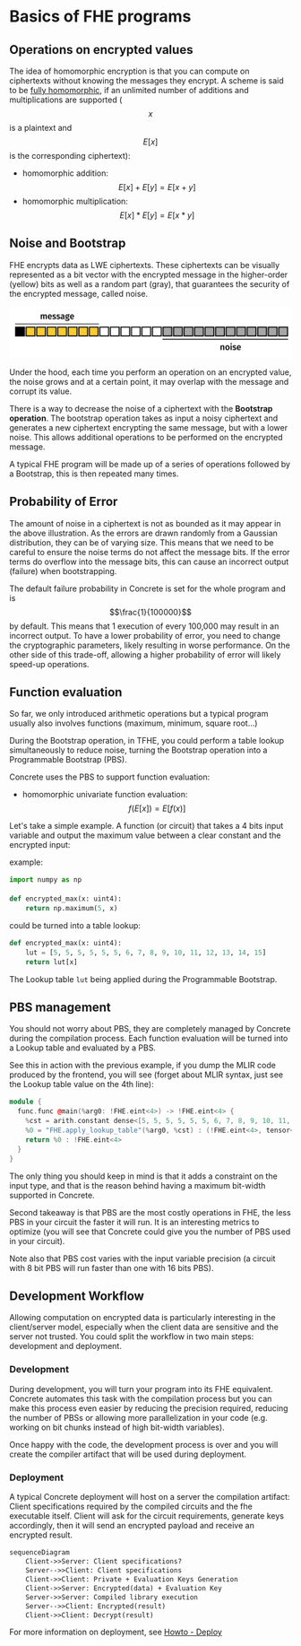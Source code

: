 # Basics of FHE programs

## Operations on encrypted values

The idea of homomorphic encryption is that you can compute on ciphertexts without knowing the messages they encrypt. A scheme is said to be [fully homomorphic](https://en.wikipedia.org/wiki/Homomorphic\_encryption#Fully\_homomorphic\_encryption), if an unlimited number of additions and multiplications are supported ($$x$$ is a plaintext and $$E[x]$$ is the corresponding ciphertext):

* homomorphic addition: $$E[x] + E[y] = E[x + y]$$
* homomorphic multiplication: $$E[x] * E[y] = E[x * y]$$

## Noise and Bootstrap

FHE encrypts data as LWE ciphertexts. These ciphertexts can be visually represented as a bit vector with the encrypted message in the higher-order (yellow) bits as well as a random part (gray), that guarantees the security of the encrypted message, called noise.

![](../\_static/basics/Ciphertext.png)

Under the hood, each time you perform an operation on an encrypted value, the noise grows and at a certain point, it may overlap with the message and corrupt its value.

There is a way to decrease the noise of a ciphertext with the **Bootstrap operation**. The bootstrap operation takes as input a noisy ciphertext and generates a new ciphertext encrypting the same message, but with a lower noise. This allows additional operations to be performed on the encrypted message.

A typical FHE program will be made up of a series of operations followed by a Bootstrap, this is then repeated many times.

## Probability of Error

The amount of noise in a ciphertext is not as bounded as it may appear in the above illustration. As the errors are drawn randomly from a Gaussian distribution, they can be of varying size. This means that we need to be careful to ensure the noise terms do not affect the message bits. If the error terms do overflow into the message bits, this can cause an incorrect output (failure) when bootstrapping.

The default failure probability in Concrete is set for the whole program and is $$\frac{1}{100000}$$ by default. This means that 1 execution of every 100,000 may result in an incorrect output. To have a lower probability of error, you need to change the cryptographic parameters, likely resulting in worse performance. On the other side of this trade-off, allowing a higher probability of error will likely speed-up operations.

## Function evaluation

So far, we only introduced arithmetic operations but a typical program usually also involves functions (maximum, minimum, square root…)

During the Bootstrap operation, in TFHE, you could perform a table lookup simultaneously to reduce noise, turning the Bootstrap operation into a Programmable Bootstrap (PBS).

Concrete uses the PBS to support function evaluation:

* homomorphic univariate function evaluation: $$f(E[x]) = E[f(x)]$$

Let's take a simple example. A function (or circuit) that takes a 4 bits input variable and output the maximum value between a clear constant and the encrypted input:

example:

```python
import numpy as np

def encrypted_max(x: uint4):
    return np.maximum(5, x)
```

could be turned into a table lookup:

```python
def encrypted_max(x: uint4):
    lut = [5, 5, 5, 5, 5, 5, 6, 7, 8, 9, 10, 11, 12, 13, 14, 15]
    return lut[x]
```

The Lookup table `lut` being applied during the Programmable Bootstrap.

## PBS management

You should not worry about PBS, they are completely managed by Concrete during the compilation process. Each function evaluation will be turned into a Lookup table and evaluated by a PBS.

See this in action with the previous example, if you dump the MLIR code produced by the frontend, you will see (forget about MLIR syntax, just see the Lookup table value on the 4th line):

```c++
module {
  func.func @main(%arg0: !FHE.eint<4>) -> !FHE.eint<4> {
    %cst = arith.constant dense<[5, 5, 5, 5, 5, 5, 6, 7, 8, 9, 10, 11, 12, 13, 14, 15]> : tensor<16xi64>
    %0 = "FHE.apply_lookup_table"(%arg0, %cst) : (!FHE.eint<4>, tensor<16xi64>) -> !FHE.eint<4>
    return %0 : !FHE.eint<4>
  }
}
```

The only thing you should keep in mind is that it adds a constraint on the input type, and that is the reason behind having a maximum bit-width supported in Concrete.

Second takeaway is that PBS are the most costly operations in FHE, the less PBS in your circuit the faster it will run. It is an interesting metrics to optimize (you will see that Concrete could give you the number of PBS used in your circuit).

Note also that PBS cost varies with the input variable precision (a circuit with 8 bit PBS will run faster than one with 16 bits PBS).

## Development Workflow

Allowing computation on encrypted data is particularly interesting in the client/server model, especially when the client data are sensitive and the server not trusted. You could split the workflow in two main steps: development and deployment.

### Development

During development, you will turn your program into its FHE equivalent. Concrete automates this task with the compilation process but you can make this process even easier by reducing the precision required, reducing the number of PBSs or allowing more parallelization in your code (e.g. working on bit chunks instead of high bit-width variables).

Once happy with the code, the development process is over and you will create the compiler artifact that will be used during deployment.

### Deployment

A typical Concrete deployment will host on a server the compilation artifact: Client specifications required by the compiled circuits and the fhe executable itself. Client will ask for the circuit requirements, generate keys accordingly, then it will send an encrypted payload and receive an encrypted result.

```mermaid
sequenceDiagram
    Client->>Server: Client specifications?
    Server-->>Client: Client specifications
    Client->>Client: Private + Evaluation Keys Generation
    Client->>Server: Encrypted(data) + Evaluation Key
    Server->>Server: Compiled library execution
    Server-->>Client: Encrypted(result)
    Client->>Client: Decrypt(result)
```

For more information on deployment, see [Howto - Deploy](../guides/deploy.md)
